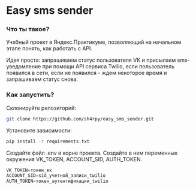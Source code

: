 # Easy sms sender

### Что ты такое?

Учебный проект в Яндекс.Практикуме, позволяющий на начальном этапе понять, как работать с API.

Идея проста: запрашиваем статус пользователя VK и присылаем sms-уведомление при помощи API сервиса Twilio, если пользователь появился в сети, если не появился - ждем некоторое время и запрашиваем статус снова.

### Как запустить?

Склонируйте репозиторий:

```bash
git clone https://github.com/sh4rpy/easy_sms_sender.git
```

Установите зависимости:

```bash
pip install -r requirements.txt
```

Создайте файл .env в корне проекта. Создайте в нем переменные окружения  VK_TOKEN, ACCOUNT_SID, AUTH_TOKEN.

```python
VK_TOKEN=токен_вк
ACCOUNT_SID=sid_учетной_записи_twilio
AUTH_TOKEN=токен_аутентификации_twilio
```